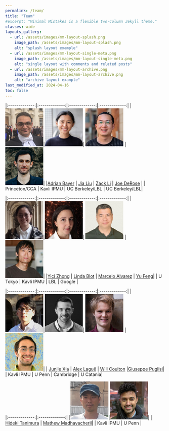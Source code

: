 ```yaml
---
permalink: /team/
title: "Team"
#excerpt: "Minimal Mistakes is a flexible two-column Jekyll theme."
classes: wide
layouts_gallery:
  - url: /assets/images/mm-layout-splash.png
    image_path: /assets/images/mm-layout-splash.png
    alt: "splash layout example"
  - url: /assets/images/mm-layout-single-meta.png
    image_path: /assets/images/mm-layout-single-meta.png
    alt: "single layout with comments and related posts"
  - url: /assets/images/mm-layout-archive.png
    image_path: /assets/images/mm-layout-archive.png
    alt: "archive layout example"
last_modified_at: 2024-04-16
toc: false
---
```


<style>
td, th {
   border: none!important;
}
</style>

  
|:-------------:|:-------------:|:-------------:|:-------------:|
|<img src="/assets/images/adrian.png"  style="width: 120px;">|<img src="/assets/images/jia.jpeg"  style="width: 120px;">| <img src="/assets/images/zack.jpeg"  style="width: 120px;"> | <img src="/assets/images/joe.png"  style="width: 120px;">|
|[Adrian Bayer](https://adrianbayer.github.io/) | [Jia Liu](https://liuxx479.github.io) | [Zack Li](https://zack.li/) | [Joe DeRose](https://j-dr.github.io/) |
| Princeton/CCA | Kavli IPMU | UC Berkeley/LBL | UC Berkeley/LBL|

|:-------------:|:-------------:|:-------------:|:-------------:|
|<img src="/assets/images/yici.jpeg"  style="width: 120px;">|<img src="/assets/images/linda.jpeg"  style="width: 120px;">| <img src="/assets/images/marcelo.png"  style="width: 120px;"> | <img src="/assets/images/yu.png"  style="width: 120px;">|
|[Yici Zhong](https://yicizhong98.github.io/) | [Linda Blot](https://member.ipmu.jp/linda.blot/) | [Marcelo Alvarez](https://marcelo-alvarez.github.io/) | [Yu Feng](https://rainwoodman.github.io/website/)|
| U Tokyo | Kavli IPMU | LBL | Google |

|:-------------:|:-------------:|:-------------:|:-------------:|
|<img src="/assets/images/junjie.jpeg"  style="width: 120px;">|<img src="/assets/images/alex.png"  style="width: 120px;">| <img src="/assets/images/will.png"  style="width: 120px;"> | <img src="/assets/images/pug.png"  style="width: 120px;">|
| [Junjie Xia](https://db.ipmu.jp/member/personal/7035en.html) | [Alex Laguë](https://alexlague.github.io/) | [Will Coulton](https://www.damtp.cam.ac.uk/person/wrc27)  |[Giuseppe Puglisi](https://giuspugl.github.io/)|
| Kavli IPMU | U Penn | Cambridge |  U Catania|

|:-------------:|:-------------:|
|<img src="/assets/images/hideki.png"  style="width: 120px;">|<img src="/assets/images/mat.jpeg"  style="width: 120px;">| 
| [Hideki Tanimura](https://inspirehep.net/authors/1890766) | [Mathew Madhavacheril](https://msyriac.github.io/)| 
| Kavli IPMU | U Penn | 
